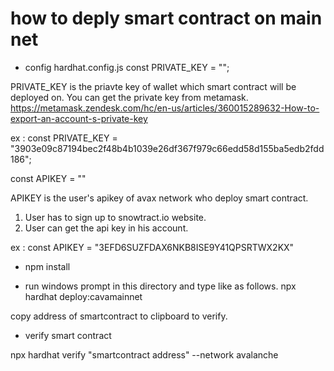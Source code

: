# how to deply smart contract on main net
- config hardhat.config.js
const PRIVATE_KEY = ""; 

PRIVATE_KEY is the priavte key of wallet which smart contract will be deployed on.
You can get the private key from metamask.
https://metamask.zendesk.com/hc/en-us/articles/360015289632-How-to-export-an-account-s-private-key

ex : const PRIVATE_KEY = "3903e09c87194bec2f48b4b1039e26df367f979c66edd58d155ba5edb2fdd186"; 


const APIKEY = ""

APIKEY is the user's apikey of avax network who deploy smart contract.
1. User has to sign up to snowtract.io website.
2. User can get the api key in his account.

ex : const APIKEY = "3EFD6SUZFDAX6NKB8ISE9Y41QPSRTWX2KX"

- npm install

- run windows prompt in this directory and type like as follows.
npx hardhat deploy:cavamainnet

copy address of smartcontract to clipboard to verify.

- verify smart contract

npx hardhat verify "smartcontract address" --network avalanche